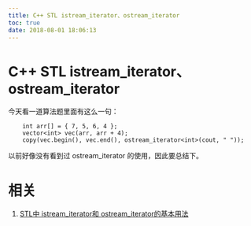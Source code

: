 ```yaml
---
title: C++ STL istream_iterator、ostream_iterator
toc: true
date: 2018-08-01 18:06:13
---
```

# C++ STL istream_iterator、ostream_iterator

今天看一道算法题里面有这么一句：


    	int arr[] = { 7, 5, 6, 4 };
    	vector<int> vec(arr, arr + 4);
    	copy(vec.begin(), vec.end(), ostream_iterator<int>(cout, " "));


以前好像没有看到过 ostream_iterator 的使用，因此要总结下。





# 相关

1. [STL中 istream_iterator和 ostream_iterator的基本用法](https://www.cnblogs.com/VIPler/p/4367308.html)
